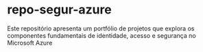 # repo-segur-azure
Este repositório apresenta um portfólio de projetos que explora os componentes fundamentais de identidade, acesso e segurança no Microsoft Azure
